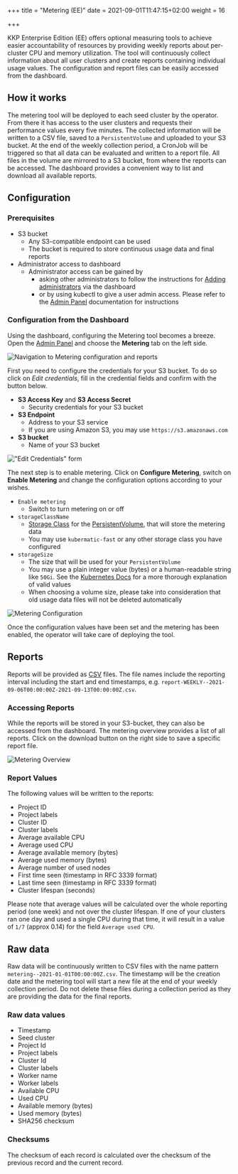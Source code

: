 +++
title = "Metering (EE)"
date = 2021-09-01T11:47:15+02:00
weight = 16

+++

KKP Enterprise Edition (EE) offers optional measuring tools to achieve easier accountability of resources by providing weekly reports about per-cluster CPU and memory utilization.
The tool will continuously collect information about all user clusters and create reports containing individual usage values.
The configuration and report files can be easily accessed from the dashboard.

## How it works
The metering tool will be deployed to each seed cluster by the operator.
From there it has access to the user clusters and requests their performance values every five minutes.
The collected information will be written to a CSV file, saved to a `PersistentVolume` and uploaded to your S3 bucket.
At the end of the weekly collection period, a CronJob will be triggered so that all data can be evaluated and written to a report file.
All files in the volume are mirrored to a S3 bucket, from where the reports can be accessed.
The dashboard provides a convenient way to list and download all available reports.

## Configuration

### Prerequisites

* S3 bucket
    - Any S3-compatible endpoint can be used
    - The bucket is required to store continuous usage data and final reports
* Administrator access to dashboard
    - Administrator access can be gained by
      - asking other administrators to follow the instructions for [Adding administrators][adding-administrators] via the dashboard
      - or by using kubectl to give a user admin access. Please refer to the [Admin Panel][admin-panel] documentation for instructions

### Configuration from the Dashboard

Using the dashboard, configuring the Metering tool becomes a breeze.
Open the [Admin Panel][admin-panel] and choose the **Metering** tab on the left side.

![Navigation to Metering configuration and reports](/img/kubermatic/master/tutorials/metering_admin_panel_location.png?classes=shadow,border "Navigation to Metering configuration and reports")

First you need to configure the credentials for your S3 bucket.
To do so click on *Edit credentials*, fill in the credential fields and confirm with the button below.

- **S3 Access Key** and **S3 Access Secret**
  - Security credentials for your S3 bucket
- **S3 Endpoint**
  - Address to your S3 service
  - If you are using Amazon S3, you may use `https://s3.amazonaws.com`
- **S3 bucket**
  - Name of your S3 bucket

!["Edit Credentials" form](/img/kubermatic/master/tutorials/metering_credentials.png?classes=shadow,border "'Edit Credentials' form")

The next step is to enable metering.
Click on **Configure Metering**, switch on **Enable Metering** and change the configuration options according to your wishes.

- `Enable metering`
  - Switch to turn metering on or off
- `storageClassName`
  - [Storage Class][k8s-docs-storage-classes] for the [PersistentVolume][k8s-persistent-volumes], that will store the metering data
  - You may use `kubermatic-fast` or any other storage class you have configured
- `storageSize`
  - The size that will be used for your `PersistentVolume`
  - You may use a plain integer value (bytes) or a human-readable string like `50Gi`. See the [Kubernetes Docs][k8s-meaning-of-memory] for a more thorough explanation of valid values
  - When choosing a volume size, please take into consideration that old usage data files will not be deleted automatically

![Metering Configuration](/img/kubermatic/master/tutorials/metering_configuration.png?classes=shadow,border "Metering Configuration")

Once the configuration values have been set and the metering has been enabled, the operator will take care of deploying the tool.

## Reports

Reports will be provided as [CSV][wiki-csv] files.
The file names include the reporting interval including the start and end timestamps, e.g. `report-WEEKLY--2021-09-06T00:00:00Z-2021-09-13T00:00:00Z.csv`.

### Accessing Reports
While the reports will be stored in your S3-bucket, they can also be accessed from the dashboard.
The metering overview provides a list of all reports.
Click on the download button on the right side to save a specific report file.

![Metering Overview](/img/kubermatic/master/tutorials/metering_overview.png?classes=shadow,border "Metering Overview")

### Report Values
The following values will be written to the reports:

- Project ID
- Project labels
- Cluster ID
- Cluster labels
- Average available CPU
- Average used CPU
- Average available memory (bytes)
- Average used memory (bytes)
- Average number of used nodes
- First time seen (timestamp in RFC 3339 format)
- Last time seen (timestamp in RFC 3339 format)
- Cluster lifespan (seconds)

Please note that average values will be calculated over the whole reporting period (one week) and not over the cluster lifespan.
If one of your clusters ran one day and used a single CPU during that time, it will result in a value of `1/7` (approx 0.14) for the field `Average used CPU`.

## Raw data

Raw data will be continuously written to CSV files with the name pattern `metering--2021-01-01T00:00:00Z.csv`.
The timestamp will be the creation date and the metering tool will start a new file at the end of your weekly collection period.
Do not delete these files during a collection period as they are providing the data for the final reports.

### Raw data values

- Timestamp
- Seed cluster
- Project Id
- Project labels
- Cluster Id
- Cluster labels
- Worker name
- Worker labels
- Available CPU
- Used CPU
- Available memory (bytes)
- Used memory (bytes)
- SHA256 checksum

### Checksums
The checksum of each record is calculated over the checksum of the previous record and the current record.

[adding-administrators]: https://docs.kubermatic.com/kubermatic/v2.17/tutorials_howtos/administration/admin_panel/administrators/#adding-administrators
[admin-panel]: https://docs.kubermatic.com/kubermatic/v2.17/tutorials_howtos/administration/admin_panel/
[wiki-csv]: https://en.wikipedia.org/wiki/Comma-separated_values
[k8s-docs-storage-classes]: https://kubernetes.io/docs/concepts/storage/storage-classes/
[k8s-persistent-volumes]: https://kubernetes.io/docs/concepts/storage/persistent-volumes/
[k8s-meaning-of-memory]: https://kubernetes.io/docs/concepts/configuration/manage-resources-containers/#meaning-of-memory
